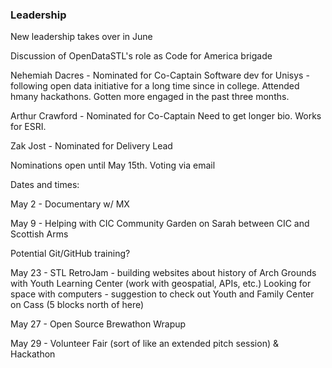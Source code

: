 ### Leadership

New leadership takes over in June

Discussion of OpenDataSTL's role as Code for America brigade

Nehemiah Dacres - Nominated for Co-Captain
Software dev for Unisys - following open data initiative for a long time since in college.  Attended hmany hackathons.  Gotten more engaged in the past three months.

Arthur Crawford - Nominated for Co-Captain
Need to get longer bio.  Works for ESRI.

Zak Jost - Nominated for Delivery Lead

Nominations open until May 15th.
Voting via email

Dates and times:

May 2 - Documentary w/ MX 

May 9 - Helping with CIC Community Garden on Sarah between CIC and Scottish Arms

Potential Git/GitHub training?

May 23 - STL RetroJam - building websites about history of Arch Grounds with Youth Learning Center (work with geospatial, APIs, etc.) Looking for space with computers - suggestion to check out Youth and Family Center on Cass (5 blocks north of here)

May 27 - Open Source Brewathon Wrapup

May 29 - Volunteer Fair (sort of like an extended pitch session) & Hackathon


